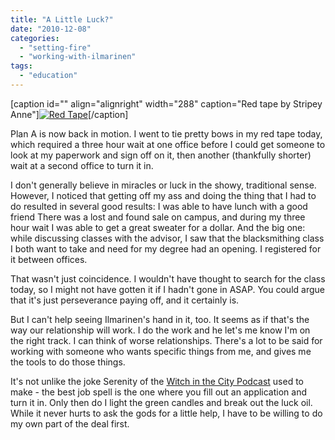 ```yaml
---
title: "A Little Luck?"
date: "2010-12-08"
categories: 
  - "setting-fire"
  - "working-with-ilmarinen"
tags: 
  - "education"
---
```


\[caption id="" align="alignright" width="288" caption="Red tape by Stripey Anne"\][![](images/1963818718_0ebf9910b0.jpg "Red Tape")](http://www.flickr.com/photos/stripeyanne/1963818718/)\[/caption\]

Plan A is now back in motion. I went to tie pretty bows in my red tape today, which required a three hour wait at one office before I could get someone to look at my paperwork and sign off on it, then another (thankfully shorter) wait at a second office to turn it in.

I don't generally believe in miracles or luck in the showy, traditional sense. However, I noticed that getting off my ass and doing the thing that I had to do resulted in several good results: I was able to have lunch with a good friend There was a lost and found sale on campus, and during my three hour wait I was able to get a great sweater for a dollar. And the big one: while discussing classes with the advisor, I saw that the blacksmithing class I both want to take and need for my degree had an opening. I registered for it between offices.

That wasn't just coincidence. I wouldn't have thought to search for the class today, so I might not have gotten it if I hadn't gone in ASAP. You could argue that it's just perseverance paying off, and it certainly is.

But I can't help seeing Ilmarinen's hand in it, too. It seems as if that's the way our relationship will work. I do the work and he let's me know I'm on the right track. I can think of worse relationships. There's a lot to be said for working with someone who wants specific things from me, and gives me the tools to do those things.

It's not unlike the joke Serenity of the [Witch in the City Podcast](http://city-witch.com/) used to make - the best job spell is the one where you fill out an application and turn it in. Only then do I light the green candles and break out the luck oil. While it never hurts to ask the gods for a little help, I have to be willing to do my own part of the deal first.
